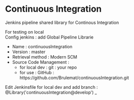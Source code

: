# Continuous Integration
Jenkins pipeline shared library for Continous Integration


For testing on local<br>
Config jenkins :   add Global Pipeline Librarie<br>
<ul>
    <li>Name : continuousIntegration</li>
    <li>Version : master</li>
    <li>Retrieval method : Modern SCM </li>
    <li>Source Code Management : 
        <ul>
            <li>for local dev : git : your repo</li>
            <li>for use : GitHub : https://github.com/Brulemat/continuousIntegration.git</li>
        </ul> 
    </li>
</ul>

Edit Jenkinsfile for local dev and add branch : @Library('continuousIntegration@develop') _ 